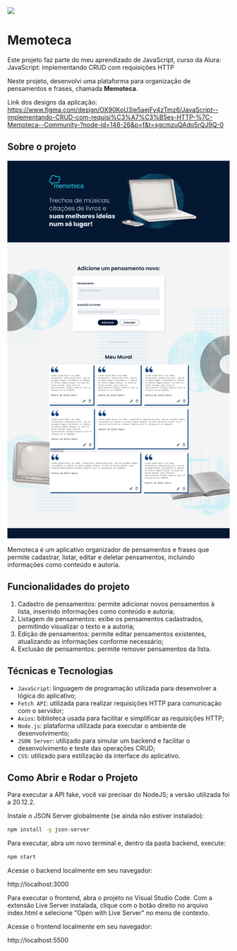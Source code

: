 ![](thumb.png)

# Memoteca

Este projeto faz parte do meu aprendizado de JavaScript, curso da Alura: JavaScript: implementando CRUD com requisições HTTP 

Neste projeto, desenvolvi uma plataforma para organização de pensamentos e frases, chamada **Memoteca**.

Link dos designs da aplicação: https://www.figma.com/design/OX90KoU3ie5aejFy4zTmz6/JavaScript--implementando-CRUD-com-requisi%C3%A7%C3%B5es-HTTP-%7C-Memoteca--Community-?node-id=148-26&p=f&t=sgcmzuQAdo5rQJ9Q-0

## Sobre o projeto

![](print.png)

Memoteca é um aplicativo organizador de pensamentos e frases que permite cadastrar, listar, editar e deletar pensamentos, incluindo informações como conteúdo e autoria.

## Funcionalidades do projeto

1. Cadastro de pensamentos: permite adicionar novos pensamentos à lista, inserindo informações como conteúdo e autoria;
2. Listagem de pensamentos: exibe os pensamentos cadastrados, permitindo visualizar o texto e a autoria;
3. Edição de pensamentos: permite editar pensamentos existentes, atualizando as informações conforme necessário;
4. Exclusão de pensamentos: permite remover pensamentos da lista.

## Técnicas e Tecnologias

- `JavaScript`: linguagem de programação utilizada para desenvolver a lógica do aplicativo;
- `Fetch API`: utilizada para realizar requisições HTTP para comunicação com o servidor;
- `Axios`: biblioteca usada para facilitar e simplificar as requisições HTTP;
- `Node.js`: plataforma utilizada para executar o ambiente de desenvolvimento;
- `JSON Server`: utilizado para simular um backend e facilitar o desenvolvimento e teste das operações CRUD;
- `CSS`: utilizado para estilização da interface do aplicativo.

## Como Abrir e Rodar o Projeto

Para executar a API fake, você vai precisar do NodeJS; a versão utilizada foi a 20.12.2.

Instale o JSON Server globalmente (se ainda não estiver instalado):

```bash
npm install -g json-server
```

Para executar, abra um novo terminal e, dentro da pasta backend, execute:

```bash
npm start
```

Acesse o backend localmente em seu navegador:

http://localhost:3000

Para executar o frontend, abra o projeto no Visual Studio Code. Com a extensão Live Server instalada, clique com o botão direito no arquivo index.html e selecione "Open with Live Server" no menu de contexto.

Acesse o frontend localmente em seu navegador:

http://localhost:5500
